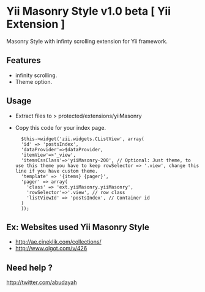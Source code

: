 Yii Masonry Style v1.0 beta [ Yii Extension ]
==========

Masonry Style with infinty scrolling extension for Yii framework.

Features
------
- infinity scrolling.
- Theme option.

Usage
------
- Extract files to > protected/extensions/yiiMasonry
- Copy this code for your index page.

        $this->widget('zii.widgets.CListView', array(
        'id' => 'postsIndex',
        'dataProvider'=>$dataProvider,
        'itemView'=>'_view',
        'itemsCssClass'=>'yiiMasonry-200', // Optional: Just theme, to use this theme you have to keep rowSelector => '.view', change this line if you have custom theme.
        'template' => '{items} {pager}',
        'pager' => array(
          'class' => 'ext.yiiMasonry.yiiMasonry', 
          'rowSelector'=>'.view', // row class
          'listViewId' => 'postsIndex', // Container id
        )
        ));
    
Ex: Websites used Yii Masonry Style
----
- http://ae.cineklik.com/collections/
- http://www.olgot.com/v/426

Need help ?
----
http://twitter.com/abudayah
